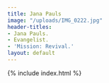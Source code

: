 ```yaml
---
title: Jana Pauls
image: "/uploads/IMG_0222.jpg"
header-titles:
- Jana Pauls.
- Evangelist.
- 'Mission: Revival.'
layout: default
---
```


{% include index.html %}